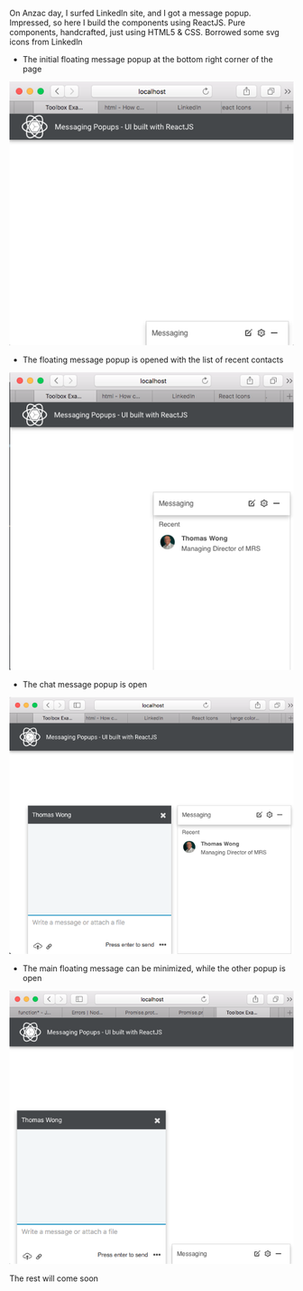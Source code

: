 On Anzac day, I surfed Linkedln site, and I got a message popup. Impressed, so here I build the components using ReactJS. Pure components, handcrafted, just using HTML5 & CSS. Borrowed some svg icons from Linkedln

- The initial floating message popup at the bottom right corner of the page

![Floating popup](screenshots/1.png "Floating popup at the bottom")

- The floating message popup is opened with the list of recent contacts

![Message Popup maximized](screenshots/2.png "Message Popup Open")

- The chat message popup is open

![Message popup maximized](screenshots/3.png "Message Popup Open")

- The main floating message can be minimized, while the other popup is open

![One popup minimized, one popup open](screenshots/4.png "One popup minimized, one popup open")

The rest will come soon
